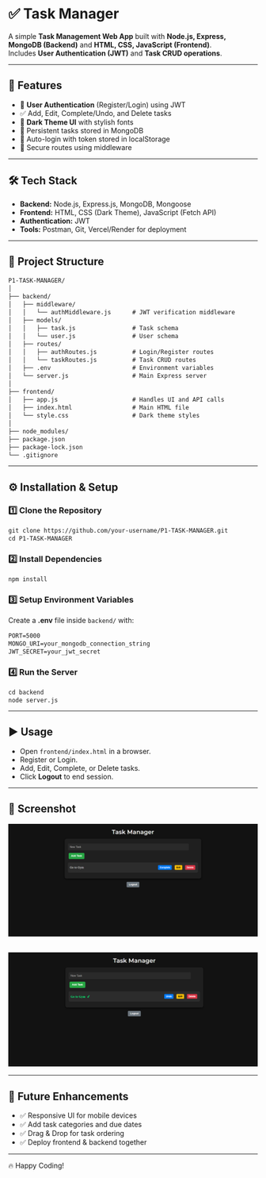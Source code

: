 # ✅ Task Manager

A simple **Task Management Web App** built with **Node.js, Express, MongoDB (Backend)** and **HTML, CSS, JavaScript (Frontend)**.  
Includes **User Authentication (JWT)** and **Task CRUD operations**.

---

## 🚀 Features
- 🔐 **User Authentication** (Register/Login) using JWT
- ✅ Add, Edit, Complete/Undo, and Delete tasks
- 🎨 **Dark Theme UI** with stylish fonts
- 💾 Persistent tasks stored in MongoDB
- 🔄 Auto-login with token stored in localStorage
- 🔑 Secure routes using middleware

---

## 🛠 Tech Stack
- **Backend:** Node.js, Express.js, MongoDB, Mongoose
- **Frontend:** HTML, CSS (Dark Theme), JavaScript (Fetch API)
- **Authentication:** JWT
- **Tools:** Postman, Git, Vercel/Render for deployment

---

## 📂 Project Structure
```
P1-TASK-MANAGER/
│
├── backend/
│   ├── middleware/
│   │   └── authMiddleware.js      # JWT verification middleware
│   ├── models/
│   │   ├── task.js                # Task schema
│   │   └── user.js                # User schema
│   ├── routes/
│   │   ├── authRoutes.js          # Login/Register routes
│   │   └── taskRoutes.js          # Task CRUD routes
│   ├── .env                       # Environment variables
│   └── server.js                  # Main Express server
│
├── frontend/
│   ├── app.js                     # Handles UI and API calls
│   ├── index.html                 # Main HTML file
│   └── style.css                  # Dark theme styles
│
├── node_modules/
├── package.json
├── package-lock.json
└── .gitignore
```

---

## ⚙️ Installation & Setup

### 1️⃣ Clone the Repository
```
git clone https://github.com/your-username/P1-TASK-MANAGER.git
cd P1-TASK-MANAGER
```

### 2️⃣ Install Dependencies
```
npm install
```

### 3️⃣ Setup Environment Variables
Create a **.env** file inside `backend/` with:
```
PORT=5000
MONGO_URI=your_mongodb_connection_string
JWT_SECRET=your_jwt_secret
```

### 4️⃣ Run the Server
```
cd backend
node server.js
```

---

## ▶️ Usage
- Open `frontend/index.html` in a browser.
- Register or Login.
- Add, Edit, Complete, or Delete tasks.
- Click **Logout** to end session.

---

## 📸 Screenshot
![Task Manager UI](./public/task-manager1.png)
##
![Task Manager UI](./public/task-manager2.png)

---

## 🔮 Future Enhancements
- ✅ Responsive UI for mobile devices
- ✅ Add task categories and due dates
- ✅ Drag & Drop for task ordering
- ✅ Deploy frontend & backend together

---

🔥 Happy Coding!
